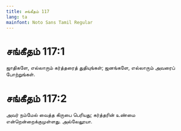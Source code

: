 ```yaml
---
title: சங்கீதம் 117
lang: ta
mainfont: Noto Sans Tamil Regular
---
```


# சங்கீதம் 117:1

ஜாதிகளே, எல்லாரும் கர்த்தரைத் துதியுங்கள்; ஜனங்களே, எல்லாரும் அவரைப் போற்றுங்கள்.

# சங்கீதம் 117:2

அவர் நம்மேல் வைத்த கிருபை பெரியது; கர்த்தரின் உண்மை என்றென்றைக்குமுள்ளது. அல்லேலூயா.

